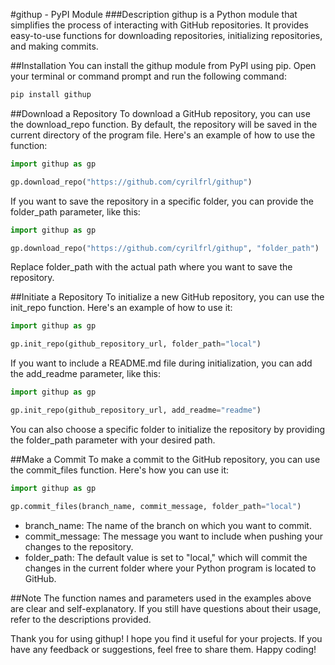 #githup - PyPI Module
###Description
githup is a Python module that simplifies the process of interacting with GitHub repositories. It provides easy-to-use functions for downloading repositories, initializing repositories, and making commits.

##Installation
You can install the githup module from PyPI using pip. Open your terminal or command prompt and run the following command:
```python
pip install githup
```
##Download a Repository
To download a GitHub repository, you can use the download_repo function. By default, the repository will be saved in the current directory of the program file. Here's an example of how to use the function:
```python
import githup as gp

gp.download_repo("https://github.com/cyrilfrl/githup")
```
If you want to save the repository in a specific folder, you can provide the folder_path parameter, like this:
```python
import githup as gp

gp.download_repo("https://github.com/cyrilfrl/githup", "folder_path")
```
Replace folder_path with the actual path where you want to save the repository.

##Initiate a Repository
To initialize a new GitHub repository, you can use the init_repo function. Here's an example of how to use it:
```python
import githup as gp

gp.init_repo(github_repository_url, folder_path="local")
```
If you want to include a README.md file during initialization, you can add the add_readme parameter, like this:
```python
import githup as gp

gp.init_repo(github_repository_url, add_readme="readme")
```
You can also choose a specific folder to initialize the repository by providing the folder_path parameter with your desired path.

##Make a Commit
To make a commit to the GitHub repository, you can use the commit_files function. Here's how you can use it:
```python
import githup as gp

gp.commit_files(branch_name, commit_message, folder_path="local")
```
- branch_name: The name of the branch on which you want to commit.
- commit_message: The message you want to include when pushing your changes to the repository.
- folder_path: The default value is set to "local," which will commit the changes in the current folder where your Python program is located to GitHub.

##Note
The function names and parameters used in the examples above are clear and self-explanatory. If you still have questions about their usage, refer to the descriptions provided.

Thank you for using githup! I hope you find it useful for your projects. If you have any feedback or suggestions, feel free to share them. Happy coding!
